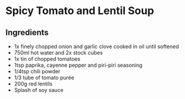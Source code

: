 # Spicy Tomato and Lentil Soup

## Ingredients

- 1x finely chopped onion and garlic clove cooked in oil until softened
- 750ml hot water and 2x stock cubes
- 1x tin of chopped tomatoes
- 1tsp paprika, cayenne pepper and piri-piri seasoning
- 1/4tsp chili powder
- 1/3 tube of tomato purée
- 200g red lentils
- Splash of soy sauce
